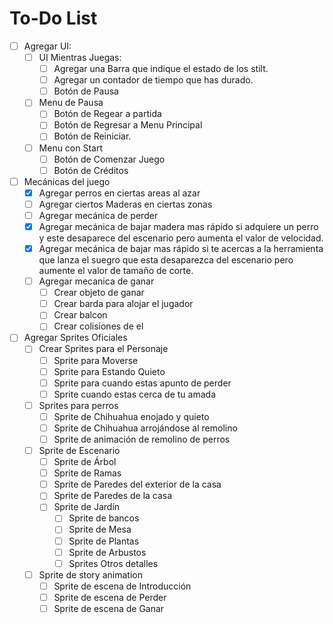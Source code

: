 # To-Do List

- [ ] Agregar UI:
  - [ ] UI Mientras Juegas:
    - [ ] Agregar una Barra que indique el estado de los stilt.
    - [ ] Agregar un contador de tiempo que has durado.
    - [ ] Botón de Pausa
  - [ ] Menu de Pausa
    - [ ] Botón de Regear a partida
    - [ ] Botón de Regresar a Menu Principal
    - [ ] Botón de Reiniciar.
  - [ ] Menu con Start
    - [ ] Botón de Comenzar Juego
    - [ ] Botón de Créditos
- [ ] Mecánicas del juego
  - [x] Agregar perros en ciertas areas al azar
  - [ ] Agregar ciertos Maderas en ciertas zonas
  - [ ] Agregar mecánica de perder
  - [x] Agregar mecánica de bajar madera mas rápido si adquiere un perro y este desaparece del escenario pero aumenta el valor de velocidad.
  - [x] Agregar mecánica de bajar mas rápido si te acercas a la herramienta que lanza el suegro que esta desaparezca del escenario pero aumente el valor de tamaño de corte.
  - [ ] Agregar mecanica de ganar
    - [ ] Crear objeto de ganar
    - [ ] Crear barda para alojar el jugador
    - [ ] Crear balcon
    - [ ] Crear colisiones de el 
- [ ] Agregar Sprites Oficiales
  - [ ] Crear Sprites para el Personaje
    - [ ] Sprite para Moverse
    - [ ] Sprite para Estando Quieto
    - [ ] Sprite para cuando estas apunto de perder
    - [ ] Sprite cuando estas cerca de tu amada
  - [ ] Sprites para perros
    - [ ] Sprite de Chihuahua enojado y quieto
    - [ ] Sprite de Chihuahua arrojándose al remolino
    - [ ] Sprite de animación de remolino de perros
  - [ ] Sprite de Escenario
    - [ ] Sprite de Árbol
    - [ ] Sprite de Ramas
    - [ ] Sprite de Paredes del exterior de la casa
    - [ ] Sprite de Paredes de la casa
    - [ ] Sprite de Jardín
      - [ ] Sprite de bancos
      - [ ] Sprite de Mesa
      - [ ] Sprite de Plantas
      - [ ] Sprite de Arbustos
      - [ ] Sprites Otros detalles
  - [ ] Sprite de story animation
    - [ ] Sprite de escena de Introducción
    - [ ] Sprite de escena de Perder
    - [ ] Sprite de escena de Ganar